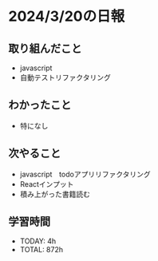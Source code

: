 # 2024/3/20の日報

## 取り組んだこと
- javascript
- 自動テストリファクタリング

## わかったこと
- 特になし

## 次やること
- javascript　todoアプリリファクタリング
- Reactインプット
- 積み上がった書籍読む

## 学習時間
- TODAY: 4h
- TOTAL: 872h
